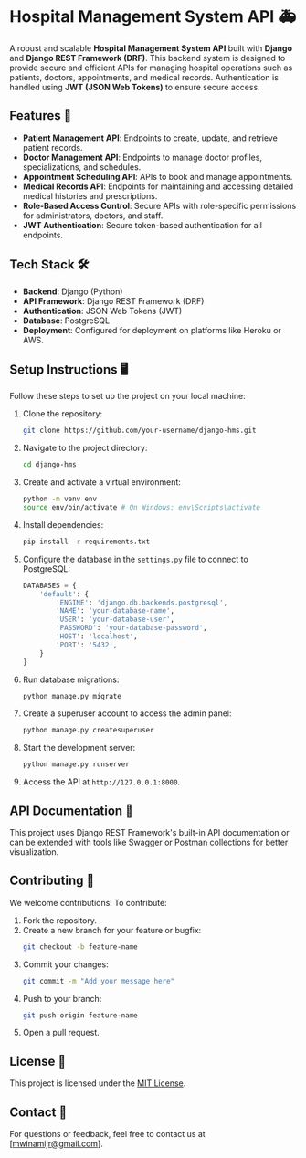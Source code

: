 # Hospital Management System API 🚑

A robust and scalable **Hospital Management System API** built with **Django** and **Django REST Framework (DRF)**. This backend system is designed to provide secure and efficient APIs for managing hospital operations such as patients, doctors, appointments, and medical records. Authentication is handled using **JWT (JSON Web Tokens)** to ensure secure access.

## Features 🌟
- **Patient Management API**: Endpoints to create, update, and retrieve patient records.
- **Doctor Management API**: Endpoints to manage doctor profiles, specializations, and schedules.
- **Appointment Scheduling API**: APIs to book and manage appointments.
- **Medical Records API**: Endpoints for maintaining and accessing detailed medical histories and prescriptions.
- **Role-Based Access Control**: Secure APIs with role-specific permissions for administrators, doctors, and staff.
- **JWT Authentication**: Secure token-based authentication for all endpoints.

## Tech Stack 🛠️
- **Backend**: Django (Python)
- **API Framework**: Django REST Framework (DRF)
- **Authentication**: JSON Web Tokens (JWT)
- **Database**: PostgreSQL
- **Deployment**: Configured for deployment on platforms like Heroku or AWS.

## Setup Instructions 🖥️

Follow these steps to set up the project on your local machine:

1. Clone the repository:
   ```bash
   git clone https://github.com/your-username/django-hms.git
   ```

2. Navigate to the project directory:
   ```bash
   cd django-hms
   ```

3. Create and activate a virtual environment:
   ```bash
   python -m venv env
   source env/bin/activate # On Windows: env\Scripts\activate
   ```

4. Install dependencies:
   ```bash
   pip install -r requirements.txt
   ```

5. Configure the database in the `settings.py` file to connect to PostgreSQL:
   ```python
   DATABASES = {
       'default': {
           'ENGINE': 'django.db.backends.postgresql',
           'NAME': 'your-database-name',
           'USER': 'your-database-user',
           'PASSWORD': 'your-database-password',
           'HOST': 'localhost',
           'PORT': '5432',
       }
   }
   ```

6. Run database migrations:
   ```bash
   python manage.py migrate
   ```

7. Create a superuser account to access the admin panel:
   ```bash
   python manage.py createsuperuser
   ```

8. Start the development server:
   ```bash
   python manage.py runserver
   ```

9. Access the API at `http://127.0.0.1:8000`.

## API Documentation 📜
This project uses Django REST Framework's built-in API documentation or can be extended with tools like Swagger or Postman collections for better visualization.

## Contributing 🤝
We welcome contributions! To contribute:

1. Fork the repository.
2. Create a new branch for your feature or bugfix:
   ```bash
   git checkout -b feature-name
   ```
3. Commit your changes:
   ```bash
   git commit -m "Add your message here"
   ```
4. Push to your branch:
   ```bash
   git push origin feature-name
   ```
5. Open a pull request.

## License 📜
This project is licensed under the [MIT License](LICENSE).

## Contact 📧
For questions or feedback, feel free to contact us at [mwinamijr@gmail.com].
